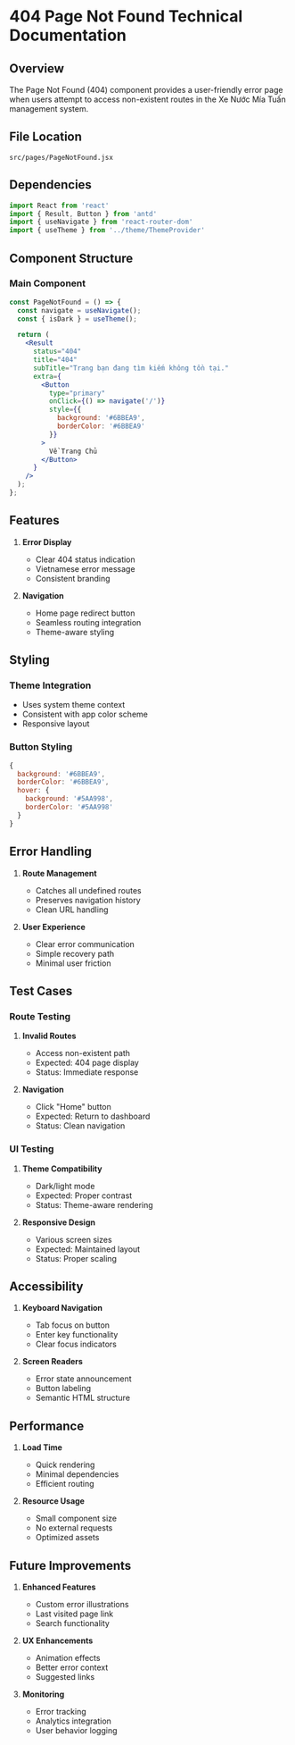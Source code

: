 # 404 Page Not Found Technical Documentation

## Overview
The Page Not Found (404) component provides a user-friendly error page when users attempt to access non-existent routes in the Xe Nước Mía Tuấn management system.

## File Location
`src/pages/PageNotFound.jsx`

## Dependencies
```jsx
import React from 'react'
import { Result, Button } from 'antd'
import { useNavigate } from 'react-router-dom'
import { useTheme } from '../theme/ThemeProvider'
```

## Component Structure
### Main Component
```jsx
const PageNotFound = () => {
  const navigate = useNavigate();
  const { isDark } = useTheme();

  return (
    <Result
      status="404"
      title="404"
      subTitle="Trang bạn đang tìm kiếm không tồn tại."
      extra={
        <Button 
          type="primary" 
          onClick={() => navigate('/')}
          style={{
            background: '#6BBEA9',
            borderColor: '#6BBEA9'
          }}
        >
          Về Trang Chủ
        </Button>
      }
    />
  );
};
```

## Features
1. **Error Display**
   - Clear 404 status indication
   - Vietnamese error message
   - Consistent branding

2. **Navigation**
   - Home page redirect button
   - Seamless routing integration
   - Theme-aware styling

## Styling
### Theme Integration
- Uses system theme context
- Consistent with app color scheme
- Responsive layout

### Button Styling
```jsx
{
  background: '#6BBEA9',
  borderColor: '#6BBEA9',
  hover: {
    background: '#5AA998',
    borderColor: '#5AA998'
  }
}
```

## Error Handling
1. **Route Management**
   - Catches all undefined routes
   - Preserves navigation history
   - Clean URL handling

2. **User Experience**
   - Clear error communication
   - Simple recovery path
   - Minimal user friction

## Test Cases
### Route Testing
1. **Invalid Routes**
   - Access non-existent path
   - Expected: 404 page display
   - Status: Immediate response

2. **Navigation**
   - Click "Home" button
   - Expected: Return to dashboard
   - Status: Clean navigation

### UI Testing
1. **Theme Compatibility**
   - Dark/light mode
   - Expected: Proper contrast
   - Status: Theme-aware rendering

2. **Responsive Design**
   - Various screen sizes
   - Expected: Maintained layout
   - Status: Proper scaling

## Accessibility
1. **Keyboard Navigation**
   - Tab focus on button
   - Enter key functionality
   - Clear focus indicators

2. **Screen Readers**
   - Error state announcement
   - Button labeling
   - Semantic HTML structure

## Performance
1. **Load Time**
   - Quick rendering
   - Minimal dependencies
   - Efficient routing

2. **Resource Usage**
   - Small component size
   - No external requests
   - Optimized assets

## Future Improvements
1. **Enhanced Features**
   - Custom error illustrations
   - Last visited page link
   - Search functionality

2. **UX Enhancements**
   - Animation effects
   - Better error context
   - Suggested links

3. **Monitoring**
   - Error tracking
   - Analytics integration
   - User behavior logging 